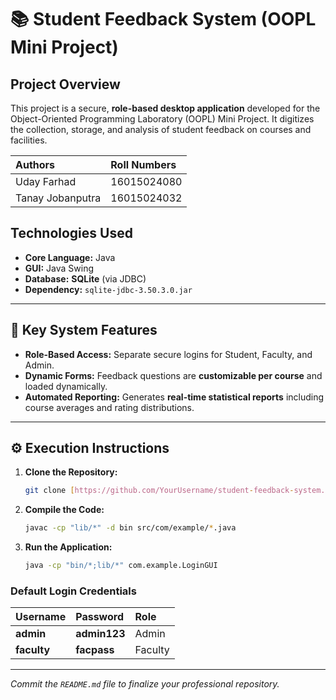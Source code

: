 # 📚 Student Feedback System (OOPL Mini Project)

## Project Overview
This project is a secure, **role-based desktop application** developed for the Object-Oriented Programming Laboratory (OOPL) Mini Project. It digitizes the collection, storage, and analysis of student feedback on courses and facilities.

| Authors | Roll Numbers |
| :--- | :--- |
| Uday Farhad | 16015024080 |
| Tanay Jobanputra | 16015024032 |

## Technologies Used
* **Core Language:** Java
* **GUI:** Java Swing
* **Database:** **SQLite** (via JDBC)
* **Dependency:** `sqlite-jdbc-3.50.3.0.jar`

***

## 🌟 Key System Features

* **Role-Based Access:** Separate secure logins for Student, Faculty, and Admin.
* **Dynamic Forms:** Feedback questions are **customizable per course** and loaded dynamically.
* **Automated Reporting:** Generates **real-time statistical reports** including course averages and rating distributions.

***

## ⚙️ Execution Instructions

1.  **Clone the Repository:**
    ```bash
    git clone [https://github.com/YourUsername/student-feedback-system.git](https://github.com/YourUsername/student-feedback-system.git)
    ```
2.  **Compile the Code:**
    ```bash
    javac -cp "lib/*" -d bin src/com/example/*.java
    ```
3.  **Run the Application:**
    ```bash
    java -cp "bin/*;lib/*" com.example.LoginGUI
    ```

### Default Login Credentials
| Username | Password | Role |
| :--- | :--- | :--- |
| **admin** | **admin123** | Admin |
| **faculty** | **facpass** | Faculty |

***
*Commit the `README.md` file to finalize your professional repository.*
